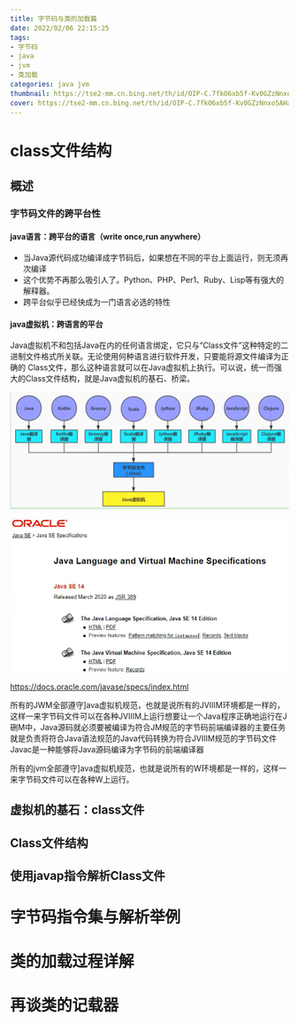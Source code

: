 ```yaml
---
title: 字节码与类的加载篇
date: 2022/02/06 22:15:25  
tags:
- 字节码
- java
- jvm
- 类加载
categories: java jvm
thumbnail: https://tse2-mm.cn.bing.net/th/id/OIP-C.7fkO6xb5f-Kv0GZzNnxo5AHaEi?w=263&h=180&c=7&r=0&o=5&pid=1.7
cover: https://tse2-mm.cn.bing.net/th/id/OIP-C.7fkO6xb5f-Kv0GZzNnxo5AHaEi?w=263&h=180&c=7&r=0&o=5&pid=1.7
---
```


# 





# **class文件结构**

## 概述

### 字节码文件的跨平台性

#### java语言：跨平台的语言（write once,run anywhere）

- 当Java源代码成功编译成字节码后，如果想在不同的平台上面运行，则无须再次编译
- 这个优势不再那么吸引人了。Python、PHP、Per1、Ruby、Lisp等有强大的解释器。
- 跨平台似乎已经快成为一门语言必选的特性

#### java虚拟机：跨语言的平台

Java虚拟机不和包括Java在内的任何语言绑定，它只与“Class文件”这种特定的二进制文件格式所关联。无论使用何种语言进行软件开发，只要能将源文件编译为正确的 Class文件，那么这种语言就可以在Java虚拟机上执行。可以说，统一而强大的Class文件结构，就是Java虚拟机的基石、桥梁。

![image-20220206224105999](https://raw.githubusercontent.com/xgdwudi/images/master/img/image-20220206224105999.png)

![image-20220206224810573](https://raw.githubusercontent.com/xgdwudi/images/master/img/image-20220206224810573.png)



https://docs.oracle.com/javase/specs/index.html

所有的JWM全部遵守]ava虚拟机规范，也就是说所有的JⅧM环境都是一样的，这样一来字节码文件可以在各种JⅧM上运行想要让一个Java程序正确地运行在J硎M中，Java源码就必须要被编译为符合JM规范的字节码前端编译器的主要仼务就是负责将符合Java语法规范的Java代码转换为符合JⅧM规范的字节码文件Javac是一种能够将Java源码编译为字节码的前端编译器

所有的jvm全部遵守]ava虚拟机规范，也就是说所有的W环境都是一样的，这样一来字节码文件可以在各种W上运行。

## 虚拟机的基石：class文件

## Class文件结构

## 使用javap指令解析Class文件

# 字节码指令集与解析举例

# 类的加载过程详解

# 再谈类的记载器

# 